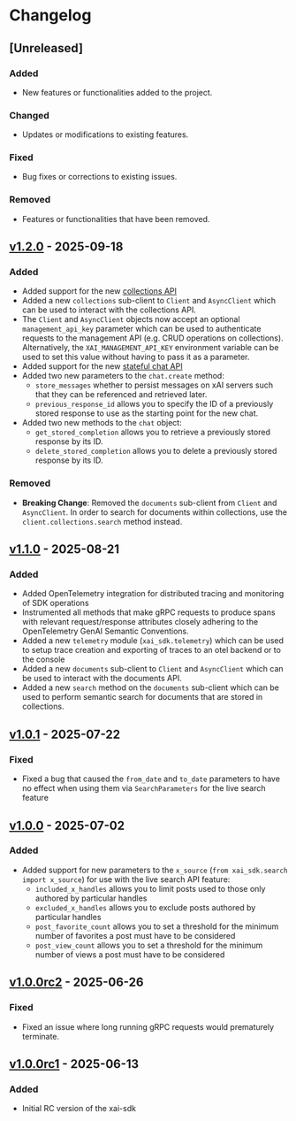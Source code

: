 # Changelog

## [Unreleased]
### Added
- New features or functionalities added to the project.

### Changed
- Updates or modifications to existing features.

### Fixed
- Bug fixes or corrections to existing issues.

### Removed
- Features or functionalities that have been removed.

## [v1.2.0](https://github.com/xai-org/xai-sdk-python/releases/tag/v1.2.0) - 2025-09-18
### Added
- Added support for the new [collections API](https://docs.x.ai/docs/guides/using-collections)
- Added a new `collections` sub-client to `Client` and `AsyncClient` which can be used to interact with the collections API.
- The `Client` and `AsyncClient` objects now accept an optional `management_api_key` parameter which can be used to authenticate requests to the management API (e.g. CRUD operations on collections). Alternatively, the `XAI_MANAGEMENT_API_KEY` environment variable can be used to set this value without having to pass it as a parameter.
- Added support for the new [stateful chat API](https://docs.x.ai/docs/guides/responses-api)
- Added two new parameters to the `chat.create` method:
    - `store_messages` whether to persist messages on xAI servers such that they can be referenced and retrieved later.
    - `previous_response_id` allows you to specify the ID of a previously stored response to use as the starting point for the new chat.
- Added two new methods to the `chat` object:
    - `get_stored_completion` allows you to retrieve a previously stored response by its ID.
    - `delete_stored_completion` allows you to delete a previously stored response by its ID.

### Removed
- **Breaking Change**: Removed the `documents` sub-client from `Client` and `AsyncClient`. In order to search for documents within collections, use the `client.collections.search` method instead.

## [v1.1.0](https://github.com/xai-org/xai-sdk-python/releases/tag/v1.1.0) - 2025-08-21
### Added
- Added OpenTelemetry integration for distributed tracing and monitoring of SDK operations
- Instrumented all methods that make gRPC requests to produce spans with relevant request/response attributes closely adhering to the OpenTelemetry GenAI Semantic Conventions.
- Added a new `telemetry` module (`xai_sdk.telemetry`) which can be used to setup trace creation and exporting of traces to an otel backend or to the console
- Added a new `documents` sub-client to `Client` and `AsyncClient` which can be used to interact with the documents API.
- Added a new `search` method on the `documents` sub-client which can be used to perform semantic search for documents that are stored in collections.

## [v1.0.1](https://github.com/xai-org/xai-sdk-python/releases/tag/v1.0.1) - 2025-07-22
### Fixed
- Fixed a bug that caused the `from_date` and `to_date` parameters to have no effect when using them via `SearchParameters` for the live search feature
    
## [v1.0.0](https://github.com/xai-org/xai-sdk-python/releases/tag/v1.0.0) - 2025-07-02
### Added
- Added support for new parameters to the `x_source` (`from xai_sdk.search import x_source`) for use with the live search API feature:
    - `included_x_handles` allows you to limit posts used to those only authored by particular handles
    - `excluded_x_handles` allows you to exclude posts authored by particular handles
    - `post_favorite_count` allows you to set a threshold for the minimum number of favorites a post must have to be considered
    - `post_view_count` allows you to set a threshold for the minimum number of views a post must have to be considered


## [v1.0.0rc2](https://github.com/xai-org/xai-sdk-python/releases/tag/v1.0.0rc2) - 2025-06-26
### Fixed
- Fixed an issue where long running gRPC requests would prematurely terminate.

## [v1.0.0rc1](https://github.com/xai-org/xai-sdk-python/releases/tag/v1.0.0rc1) - 2025-06-13
### Added
- Initial RC version of the xai-sdk